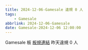 ```yaml
---
title: 2024-12-06-Gamesale 違規 0 人
tags:
    - Gamesale
abbrlink: 2024-12-06-Gamesale
date: Gamesale-2024-12-06 12:00:00
---
```

Gamesale 板 [板規連結](https://www.ptt.cc/bbs/Gossiping/M.1637425085.A.07D.html)
昨天違規 0 人
